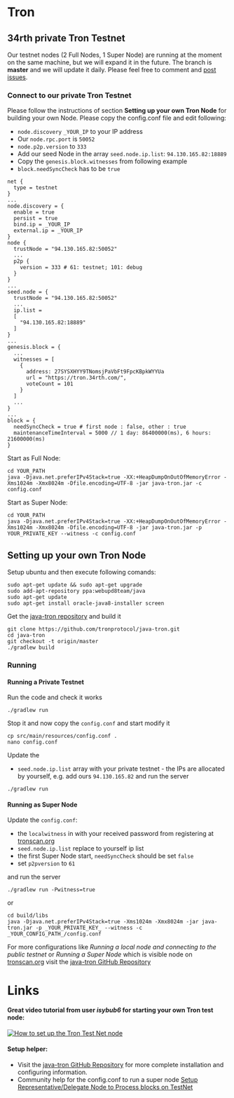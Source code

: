 # Tron

## 34rth private Tron Testnet
Our testnet nodes (2 Full Nodes, 1 Super Node) are running at the moment on the same machine, but we will expand it in the future.
The branch is **master** and we will update it daily.
Please feel free to comment and [post issues](https://github.com/34rth/tron/issues).

### Connect to our private Tron Testnet
Please follow the instructions of section **Setting up your own Tron Node** for building your own Node.
Please copy the config.conf file and edit following:

* `node.discovery` `_YOUR_IP` to your IP address
* Our `node.rpc.port` is `50052`
* `node.p2p.version` to `333`
* Add our seed Node in the array `seed.node.ip.list`: `94.130.165.82:18889`
* Copy the `genesis.block.witnesses` from following example
* `block.needSyncCheck` has to be `true`

```
net {
  type = testnet
}
...
node.discovery = {
  enable = true
  persist = true
  bind.ip = _YOUR_IP
  external.ip = _YOUR_IP
}
node {
  trustNode = "94.130.165.82:50052"
  ...
  p2p {
    version = 333 # 61: testnet; 101: debug
  }
}
...
seed.node = {
  trustNode = "94.130.165.82:50052"
  ...
  ip.list = 
  [
    "94.130.165.82:18889"
  ]
}
...
genesis.block = {
  ...
  witnesses = [
    {
      address: 27SYSXHYY9TNomsjPaVbFt9FpcKBpkWYYUa
      url = "https://tron.34rth.com/",
      voteCount = 101
    }
  ]
  ...
}
...
block = {
  needSyncCheck = true # first node : false, other : true
  maintenanceTimeInterval = 5000 // 1 day: 86400000(ms), 6 hours: 21600000(ms)
}
```

Start as Full Node:
```
cd YOUR_PATH
java -Djava.net.preferIPv4Stack=true -XX:+HeapDumpOnOutOfMemoryError -Xms1024m -Xmx8024m -Dfile.encoding=UTF-8 -jar java-tron.jar -c config.conf
```
Start as Super Node:
```
cd YOUR_PATH
java -Djava.net.preferIPv4Stack=true -XX:+HeapDumpOnOutOfMemoryError -Xms1024m -Xmx8024m -Dfile.encoding=UTF-8 -jar java-tron.jar -p YOUR_PRIVATE_KEY --witness -c config.conf
```

## Setting up your own Tron Node
Setup ubuntu and then execute following comands:

```
sudo apt-get update && sudo apt-get upgrade
sudo add-apt-repository ppa:webupd8team/java
sudo apt-get update
sudo apt-get install oracle-java8-installer screen
```

Get the [java-tron repository](https://github.com/tronprotocol/java-tron) and build it

```
git clone https://github.com/tronprotocol/java-tron.git 
cd java-tron
git checkout -t origin/master
./gradlew build
```
### Running
#### Running a Private Testnet
Run the code and check it works
```
./gradlew run
```
Stop it and now copy the `config.conf` and start modify it
```
cp src/main/resources/config.conf .
nano config.conf
```
Update the 
* `seed.node.ip.list` array with your private testnet - the IPs are allocated by yourself, e.g. add ours `94.130.165.82` 
and run the server
```
./gradlew run
```
#### Running as Super Node
Update the `config.conf`:

* the `localwitness` in  with your received password from registering at [tronscan.org](https://tronscan.org/#/login) 
* `seed.node.ip.list` replace to yourself ip list
* the first Super Node start, `needSyncCheck` should be set `false`
* set `p2pversion` to `61`

and run the server
```
./gradlew run -Pwitness=true
```
or
```
cd build/libs
java -Djava.net.preferIPv4Stack=true -Xms1024m -Xmx8024m -jar java-tron.jar -p _YOUR_PRIVATE_KEY_ --witness -c _YOUR_CONFIG_PATH_/config.conf
```

For more configurations like _Running a local node and connecting to the public testnet_ or _Running a Super Node_ which is visible node on [tronscan.org](https://tronscan.org/#/network) visit the [java-tron GitHub Repository](https://github.com/tronprotocol/java-tron)

# Links
#### Great video tutorial from user _isybub6_ for starting your own Tron test node:
[![How to set up the Tron Test Net node](https://img.youtube.com/vi/AN9YwX7PqgY/3.jpg)](https://www.youtube.com/watch?v=AN9YwX7PqgY&feature=youtu.be&t=118)
#### Setup helper:
- Visit the [java-tron GitHub Repository](https://github.com/tronprotocol/java-tron) for more complete installation and configuring information.
- Community help for the config.conf to run a super node [Setup Representative/Delegate Node to Process blocks on TestNet](https://github.com/tronprotocol/java-tron/issues/513)
